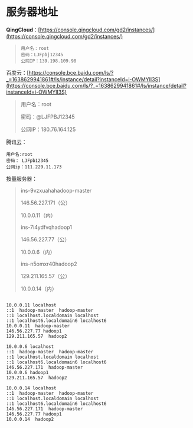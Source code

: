 # 服务器地址

**QingCloud**：[https://console.qingcloud.com/gd2/instances/](https://console.qingcloud.com/gd2/instances/)

> ```
> 用户名：root
> 密码：LJFpbj12345
> 公网IP：139.198.109.98
> ```

百度云：[https://console.bce.baidu.com/ls/?_=1638629941861#/ls/instance/detail?instanceId=i-OWMYlI3S](https://console.bce.baidu.com/ls/?_=1638629941861#/ls/instance/detail?instanceId=i-OWMYlI3S)

> 用户名：root
>
> 密码：@LJFPBJ12345
>
> 公网IP：180.76.164.125



腾讯云：

```
用户名:root
密码： LJFpb12345
公网ip：111.229.11.173
```









按量服务器：

> ins-9vzxuahahadoop-master
>
> 146.56.227.171（公）
>
> 10.0.0.11（内）
>
> ins-7i4ydfvqhadoop1
>
> 146.56.227.77（公）
>
> 10.0.0.6（内）
>
> ins-n5omxr40hadoop2
>
> 129.211.165.57（公）
>
> 10.0.0.14（内）





```

10.0.0.11 localhost
::1  hadoop-master  hadoop-master
::1 localhost.localdomain localhost
::1 localhost6.localdomain6 localhost6
10.0.0.11  hadoop-master
146.56.227.77 hadoop1 
129.211.165.57  hadoop2

```

```
10.0.0.6 localhost
::1  hadoop-master  hadoop-master
::1 localhost.localdomain localhost
::1 localhost6.localdomain6 localhost6
146.56.227.171  hadoop-master
10.0.0.6 hadoop1 
129.211.165.57  hadoop2
```

```
10.0.0.14 localhost
::1  hadoop-master  hadoop-master
::1 localhost.localdomain localhost
::1 localhost6.localdomain6 localhost6
146.56.227.171  hadoop-master
146.56.227.77 hadoop1 
10.0.0.14  hadoop2

```



